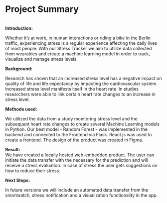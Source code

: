 # Project Summary

 \
**Introduction:**

Whether it’s at work, in human interactions or riding a bike in the Berlin traffic, experiencing stress is a regular experience affecting the daily lives of most people. With our Stress Tracker we aim to utilize data collected from wearables and create a machine learning model in order to track, visualize and manage stress levels. 

**Background:**

Research has shown that an increased stress level has a negative impact on quality of life and life expectancy by impacting the cardiovascular system. Increased stress level manifests itself in the heart rate. In studies researchers were able to link certain heart rate changes to an increase in stress level.

**Methods used:**

We utilized the data from a study monitoring stress level and the subsequent heart rate changes to create several Machine Learning models in Python. Our best model - Random Forest - was implemented in the backend and connected to the Frontend via Flask. React.js was used to create a frontend. The design of the product was created in Figma.

**Result:** \
We have created a locally hosted web-embedded product. The user can initiate the data transfer with the necessary for the prediction and will receive a stress evaluation. In case of stress the user gets suggestions on how to reduce their stress.

**Next Steps:**

In future versions we will include an automated data transfer from the smartwatch, stress notification and a visualization functionality in the app.
